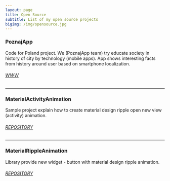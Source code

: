 ```yaml
---
layout: page
title: Open Source 
subtitle: List of my open source projects
bigimg: /img/opensource.jpg
---
```



### PoznajApp

Code for Poland project. We (PoznajApp team) try educate society in history of city by technology (mobile apps). App shows interesting facts from history around user based on smartphone localization.

###### [WWW](https://kodujdlapolski.pl/projects/poznaj-wroclaw/)

---
### MaterialActivityAnimation

Sample project explain how to create material design ripple open new view (activity) animation.

###### [REPOSITORY](https://github.com/rafalgawlik/MaterialActivityAnimations)

---
### MaterialRippleAnimation

Library provide new widget - button with material design ripple animation.

###### [REPOSITORY](https://github.com/rafalgawlik/MaterialRippleAnimation)
